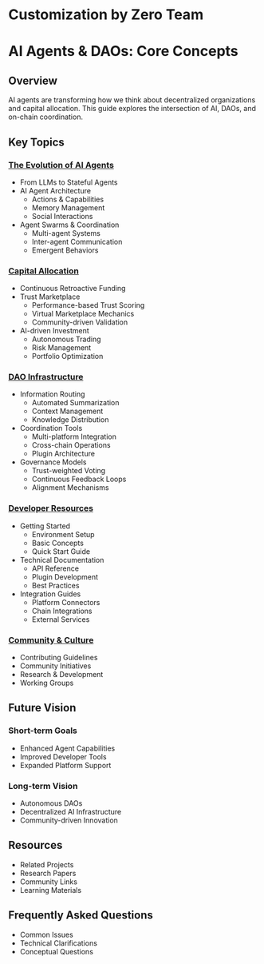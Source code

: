 # Customization by Zero Team

# AI Agents & DAOs: Core Concepts

## Overview

AI agents are transforming how we think about decentralized organizations and capital allocation. This guide explores the intersection of AI, DAOs, and on-chain coordination.

## Key Topics

### [The Evolution of AI Agents](./ai-agents/evolution.md)
- From LLMs to Stateful Agents
- AI Agent Architecture
  - Actions & Capabilities
  - Memory Management
  - Social Interactions
- Agent Swarms & Coordination
  - Multi-agent Systems
  - Inter-agent Communication 
  - Emergent Behaviors

### [Capital Allocation](./capital-allocation/index.md)
- Continuous Retroactive Funding
- Trust Marketplace
  - Performance-based Trust Scoring
  - Virtual Marketplace Mechanics
  - Community-driven Validation
- AI-driven Investment
  - Autonomous Trading
  - Risk Management
  - Portfolio Optimization

### [DAO Infrastructure](./dao-infrastructure/index.md)
- Information Routing
  - Automated Summarization
  - Context Management
  - Knowledge Distribution
- Coordination Tools
  - Multi-platform Integration
  - Cross-chain Operations
  - Plugin Architecture
- Governance Models
  - Trust-weighted Voting
  - Continuous Feedback Loops
  - Alignment Mechanisms

### [Developer Resources](./developer-resources/index.md)
- Getting Started
  - Environment Setup
  - Basic Concepts
  - Quick Start Guide
- Technical Documentation
  - API Reference
  - Plugin Development
  - Best Practices
- Integration Guides
  - Platform Connectors
  - Chain Integrations
  - External Services

### [Community & Culture](./community/index.md)
- Contributing Guidelines 
- Community Initiatives
- Research & Development
- Working Groups

## Future Vision

### Short-term Goals
- Enhanced Agent Capabilities
- Improved Developer Tools
- Expanded Platform Support

### Long-term Vision  
- Autonomous DAOs
- Decentralized AI Infrastructure
- Community-driven Innovation

## Resources
- Related Projects
- Research Papers
- Community Links
- Learning Materials

## Frequently Asked Questions
- Common Issues
- Technical Clarifications
- Conceptual Questions
